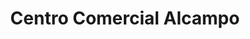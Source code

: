 ---
title: "Centro Comercial Alcampo"
url: /granada/centro-comercial-alcampo/
shop: centro comercial
---